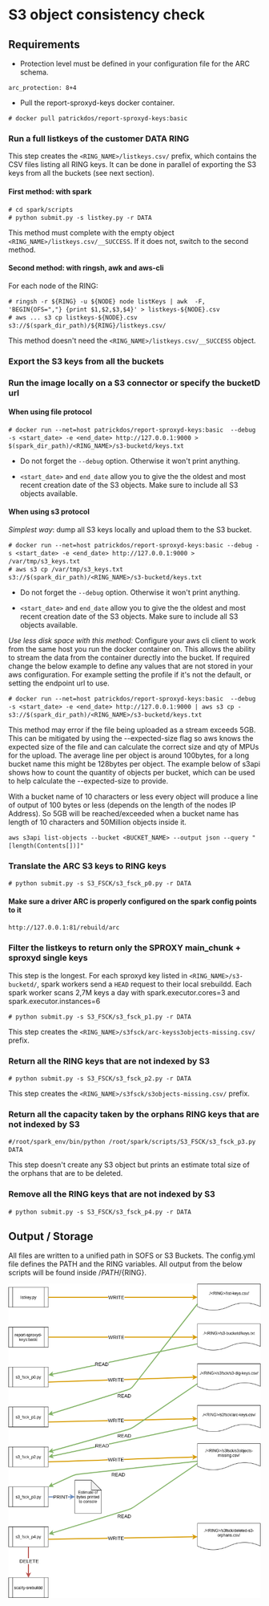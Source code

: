# S3 object consistency check 

## Requirements

* Protection level must be defined in your configuration file for the ARC schema.

```
arc_protection: 8+4
```

* Pull the report-sproxyd-keys docker container.

```
# docker pull patrickdos/report-sproxyd-keys:basic
```

### Run a full listkeys of the customer DATA RING

This step creates the ``<RING_NAME>/listkeys.csv/`` prefix, which contains the CSV files listing all RING keys.
It can be done in parallel of exporting the S3 keys from all the buckets (see next section).

#### First method: with spark

```
# cd spark/scripts
# python submit.py -s listkey.py -r DATA
```
This method must complete with the empty object ``<RING_NAME>/listkeys.csv/__SUCCESS``. If it does not,
switch to the second method.

#### Second method: with ringsh, awk and aws-cli

For each node of the RING:

```
# ringsh -r ${RING} -u ${NODE} node listKeys | awk  -F, 'BEGIN{OFS=","} {print $1,$2,$3,$4}' > listkeys-${NODE}.csv
# aws ... s3 cp listkeys-${NODE}.csv s3://$(spark_dir_path)/${RING}/listkeys.csv/
```

This method doesn't need the ``<RING_NAME>/listkeys.csv/__SUCCESS`` object.

### Export the S3 keys from all the buckets

### Run the image locally on a S3 connector or specify the bucketD url

#### When using file protocol

```
# docker run --net=host patrickdos/report-sproxyd-keys:basic  --debug -s <start_date> -e <end_date> http://127.0.0.1:9000 > $(spark_dir_path)/<RING_NAME>/s3-bucketd/keys.txt
```

* Do not forget the ``--debug`` option. Otherwise it won't print anything.

* ``<start_date>`` and ``end_date`` allow you to give the the oldest and most recent creation date of the S3 objects. Make sure to include all S3 objects available.

#### When using s3 protocol

*Simplest way*: dump all S3 keys locally and upload them to the S3 bucket.

```
# docker run --net=host patrickdos/report-sproxyd-keys:basic --debug -s <start_date> -e <end_date> http://127.0.0.1:9000 > /var/tmp/s3_keys.txt
# aws s3 cp /var/tmp/s3_keys.txt s3://$(spark_dir_path)/<RING_NAME>/s3-bucketd/keys.txt
```

* Do not forget the ``--debug`` option. Otherwise it won't print anything.

* ``<start_date>`` and ``end_date`` allow you to give the the oldest and most recent creation date of the S3 objects. Make sure to include all S3 objects available.

*Use less disk space with this method:* Configure your aws cli client to work from the same host you run the docker container on. This allows the ability
to stream the data from the container durectly into the bucket. If required change the below example to define any
values that are not stored in your aws configuration. For example setting the profile if it's not the default, or 
setting the endpoint url to use.


```
# docker run --net=host patrickdos/report-sproxyd-keys:basic  --debug -s <start_date> -e <end_date> http://127.0.0.1:9000 | aws s3 cp - s3://$(spark_dir_path)/<RING_NAME>/s3-bucketd/keys.txt
```
This method may error if the file being uploaded as a stream exceeds 5GB. This can be mitigated by using the 
--expected-size flag so aws knows the expected size of the file and can calculate the correct size and qty of MPUs for 
the upload. The average line per object is around 100bytes, for a long bucket name this might be 128bytes per object. 
The example below of s3api shows how to count the quantity of objects per bucket, which can be used to help calculate
the --expected-size to provide. 

With a bucket name of 10 characters or less every object will produce a line of output of 100 bytes or less (depends
on the length of the nodes IP Address). So 5GB will be reached/exceeded when a bucket name has length of 10 characters and
50Million objects inside it.

```
aws s3api list-objects --bucket <BUCKET_NAME> --output json --query "[length(Contents[])]"
```

### Translate the ARC S3 keys to RING keys

```
# python submit.py -s S3_FSCK/s3_fsck_p0.py -r DATA
```

#### Make sure a driver ARC is properly configured on the spark config points to it
```
http://127.0.0.1:81/rebuild/arc
```

### Filter the listkeys to return only the SPROXY main_chunk + sproxyd single keys

This step is the longest. For each sproxyd key listed in ``<RING_NAME>/s3-bucketd/``, spark workers
send a ``HEAD`` request to their local srebuildd. Each spark worker scans 2,7M keys a day with spark.executor.cores=3
and spark.executor.instances=6

```
# python submit.py -s S3_FSCK/s3_fsck_p1.py -r DATA
```

This step creates the ``<RING_NAME>/s3fsck/arc-keyss3objects-missing.csv/`` prefix.

### Return all the RING keys that are not indexed by S3

```
# python submit.py -s S3_FSCK/s3_fsck_p2.py -r DATA
```

This step creates the ``<RING_NAME>/s3fsck/s3objects-missing.csv/`` prefix.

### Return all the capacity taken by the orphans RING keys that are not indexed by S3
```
#/root/spark_env/bin/python /root/spark/scripts/S3_FSCK/s3_fsck_p3.py DATA
```

This step doesn't create any S3 object but prints an estimate total size of the orphans
that are to be deleted.

### Remove all the RING keys that are not indexed by S3

```
# python submit.py -s S3_FSCK/s3_fsck_p4.py -r DATA
```

## Output / Storage

All files are written to a unified path in SOFS or S3 Buckets. The config.yml file defines the 
PATH and the RING variables. All output from the below scripts will be found inside /${PATH}/${RING}.

![Script Workflow Expected Output](https://raw.githubusercontent.com/scality/spark/master/scripts/S3_FSCK/workflow_diagram.png?token=AEIJKPZVO3EOGBCLLIGENPDBMHLWA)

